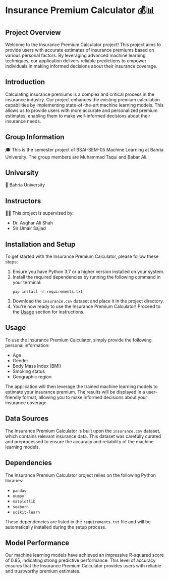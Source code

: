 # Insurance Premium Calculator 💰📊

## Project Overview
Welcome to the Insurance Premium Calculator project! This project aims to provide users with accurate estimates of insurance premiums based on various personal factors. By leveraging advanced machine learning techniques, our application delivers reliable predictions to empower individuals in making informed decisions about their insurance coverage.

## Introduction
Calculating insurance premiums is a complex and critical process in the insurance industry. Our project enhances the existing premium calculation capabilities by implementing state-of-the-art machine learning models. This allows us to provide users with more accurate and personalized premium estimates, enabling them to make well-informed decisions about their insurance needs.

## Group Information
🎓 This is the semester project of BSAI-SEM-05 Machine Learning at Bahria University. The group members are Muhammad Taqui and Babar Ali.

## University
🏫 Bahria University

## Instructors
👨‍🏫 This project is supervised by:
- Dr. Asghar Ali Shah
- Sir Umair Sajjad

## Installation and Setup
To get started with the Insurance Premium Calculator, please follow these steps:

1. Ensure you have Python 3.7 or a higher version installed on your system.
2. Install the required dependencies by running the following command in your terminal:
   ```
   pip install -r requirements.txt
   ```
3. Download the `insurance.csv` dataset and place it in the project directory.
4. You're now ready to use the Insurance Premium Calculator! Proceed to the [Usage](#usage) section for instructions.

## Usage
To use the Insurance Premium Calculator, simply provide the following personal information:

- Age
- Gender
- Body Mass Index (BMI)
- Smoking status
- Geographic region

The application will then leverage the trained machine learning models to estimate your insurance premium. The results will be displayed in a user-friendly format, allowing you to make informed decisions about your insurance coverage.

## Data Sources
The Insurance Premium Calculator is built upon the `insurance.csv` dataset, which contains relevant insurance data. This dataset was carefully curated and preprocessed to ensure the accuracy and reliability of the machine learning models.

## Dependencies
The Insurance Premium Calculator project relies on the following Python libraries:

- `pandas`
- `numpy`
- `matplotlib`
- `seaborn`
- `scikit-learn`

These dependencies are listed in the `requirements.txt` file and will be automatically installed during the setup process.

## Model Performance
Our machine learning models have achieved an impressive R-squared score of 0.85, indicating strong predictive performance. This level of accuracy ensures that the Insurance Premium Calculator provides users with reliable and trustworthy premium estimates.
